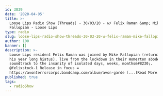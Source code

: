 ```yaml
---
id: 3839
date: '2020-04-05'
title: >-
  Loose Lips Radio Show (Threads) - 30/03/20 - w/ Felix Raman &amp; Mike
  Fallopian - Loose Lips
type: radio
slug: loose-lips-radio-show-threads-30-03-20-w-felix-raman-mike-fallopian
author: 100
banner: []
description: >-
  Loose Lips resident Felix Raman was joined by Mike Fallopian (returning from
  his year long hiatus), live from the lockdown in their Homerton abode. A
  soundtrack to the insanity of isolated days, weeks, months&#8230;.
  @felixstock-1 Release in focus =
  https://avonterrorcorps.bandcamp.com/album/avon-garde [...]Read More...
published: true
tags:
  - radioShow
---
```

